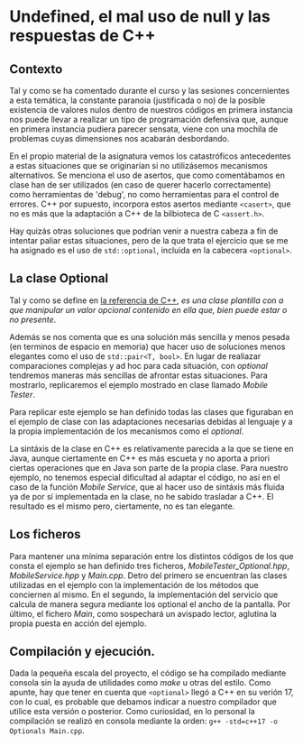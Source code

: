 # Undefined, el mal uso de null y las respuestas de C++
## Contexto
Tal y como se ha comentado durante el curso y las sesiones concernientes a esta temática, la constante paranoia (justificada o no) de la posible existencia de valores nulos dentro de nuestros códigos en primera instancia nos puede llevar a realizar un tipo de programación defensiva que, aunque en primera instancia pudiera parecer sensata, viene con una mochila de problemas cuyas dimensiones nos acabarán desbordando.

En el propio material de la asignatura vemos los catastróficos antecedentes a estas situaciones que se originarían si no utilizásemos mecanismos alternativos. Se menciona el uso de asertos, que como comentábamos en clase han de ser utilizados (en caso de querer hacerlo correctamente) como herramientas de 'debug', no como herramientas para el control de errores. C++ por supuesto, incorpora estos asertos mediante `<casert>`, que no es más que la adaptación a C++ de la bilbioteca de C `<assert.h>`.

Hay quizás otras soluciones que podrían venir a nuestra cabeza a fin de intentar paliar estas situaciones, pero de la que trata el ejercicio que se me ha asignado es el uso de `std::optional`, incluida en la cabecera `<optional>`.

## La clase Optional
Tal y como se define en <a href="https://en.cppreference.com/w/cpp/utility/optional">la referencia de C++</a>, *es una clase plantilla con a que manipular un valor opcional contenido en ella que, bien puede estar o no presente*.

Además se nos comenta que es una solución más sencilla y menos pesada (en terminos de espacio en memoria) que hacer uso de soluciones menos elegantes como el uso de `std::pair<T, bool>`. En lugar de realiazar comparaciones complejas y ad hoc para cada situación, con *optional* tendremos maneras más sencillas de afrontar estas situaciones. Para mostrarlo, replicaremos el ejemplo mostrado en clase llamado *Mobile Tester*.

Para replicar este ejemplo se han definido todas las clases que figuraban en el ejemplo de clase con las adaptaciones necesarias debidas al lenguaje y a la propia implementación de los mecanismos como el *optional*.

La sintáxis de la clase en C++ es relativamente parecida a la que se tiene en Java, aunque ciertamente en C++ es más escueta y no aporta a priori ciertas operaciones que en Java son parte de la propia clase. Para nuestro ejemplo, no tenemos especial dificultad al adaptar el código, no así en el caso de la función *Mobile Service*, que al hacer uso de sintáxis más fluida ya de por sí implementada en la clase, no he sabido trasladar a C++. El resultado es el mismo pero, ciertamente, no es tan elegante.

## Los ficheros
Para mantener una mínima separación entre los distintos códigos de los que consta el ejemplo se han definido tres ficheros, *MobileTester_Optional.hpp*, *MobileService.hpp* y *Main.cpp*. Detro del primero se encuentran las clases utilizadas en el ejemplo con la implementación de los métodos que conciernen al mismo. En el segundo, la implementación del servicio que calcula de manera segura mediante los optional el ancho de la pantalla. Por último, el fichero *Main*, como sospechará un avispado lector, aglutina la propia puesta en acción del ejemplo.

## Compilación y ejecución.
Dada la pequeña escala del proyecto, el código se ha compilado mediante consola sin la ayuda de utilidades como *make* u otras del estilo. Como apunte, hay que tener en cuenta que ```<optional>``` llegó a C++ en su verión 17, con lo cual, es probable que debamos indicar a nuestro compilador que utilice esta versión o posterior. Como curiosidad, en lo personal la compilación se realizó en consola mediante la orden: ```g++ -std=c++17 -o Optionals Main.cpp```.
